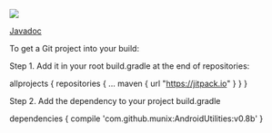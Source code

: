 [![](https://jitpack.io/v/munix/AndroidUtilities.svg)](https://jitpack.io/#munix/AndroidUtilities)


[Javadoc](http://munix.github.io/AndroidUtilities)

To get a Git project into your build:

Step 1. Add it in your root build.gradle at the end of repositories:

allprojects {
    repositories {
		...
	    maven { url "https://jitpack.io" }
    }
}

Step 2. Add the dependency to your project build.gradle

dependencies {
    compile 'com.github.munix:AndroidUtilities:v0.8b'
}